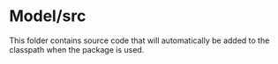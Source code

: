 # Model/src

This folder contains source code that will automatically be added to the classpath when
the package is used.
